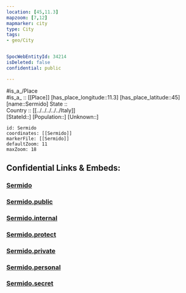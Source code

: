 ```yaml
---
location: [45,11.3] 
mapzoom: [7,12] 
mapmarker: city 
type: City
tags:
- geo/City


SpocWebEntityId: 34214
isDeleted: false
confidential: public

---
```

#is_a_/Place  
#is_a_ :: [[Place]] 
[has_place_longitude::11.3] 
[has_place_latitude::45] 
[name::Sermido] 
State ::  
Country :: [[../../../../../Italy]]  
[StateId::] 
[Population::] 
[Unknown::] 


```leaflet
id: Sermido
coordinates: [[Sermido]] 
markerFile: [[Sermido]] 
defaultZoom: 11 
maxZoom: 18
```


## Confidential Links & Embeds: 

### [Sermido](/_Standards/Earth/Continent/Europe/Europe~South/Italy/regions~Italy/Lombardy/Mantova.Province/City/Sermido.md) 

### [Sermido.public](/_public/Earth/Continent/Europe/Europe~South/Italy/regions~Italy/Lombardy/Mantova.Province/City/Sermido.public.md) 

### [Sermido.internal](/_internal/Earth/Continent/Europe/Europe~South/Italy/regions~Italy/Lombardy/Mantova.Province/City/Sermido.internal.md) 

### [Sermido.protect](/_protect/Earth/Continent/Europe/Europe~South/Italy/regions~Italy/Lombardy/Mantova.Province/City/Sermido.protect.md) 

### [Sermido.private](/_private/Earth/Continent/Europe/Europe~South/Italy/regions~Italy/Lombardy/Mantova.Province/City/Sermido.private.md) 

### [Sermido.personal](/_personal/Earth/Continent/Europe/Europe~South/Italy/regions~Italy/Lombardy/Mantova.Province/City/Sermido.personal.md) 

### [Sermido.secret](/_secret/Earth/Continent/Europe/Europe~South/Italy/regions~Italy/Lombardy/Mantova.Province/City/Sermido.secret.md)

